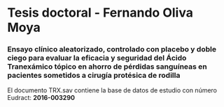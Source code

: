 # Tesis doctoral - Fernando Oliva Moya
### Ensayo clínico aleatorizado, controlado con placebo y doble ciego para evaluar la eficacia y seguridad del Ácido Tranexámico tópico en ahorro de pérdidas sanguíneas en pacientes sometidos a cirugía protésica de rodilla

El documento TRX.sav contiene la base de datos de estudio con número Eudract: **2016-003290**
